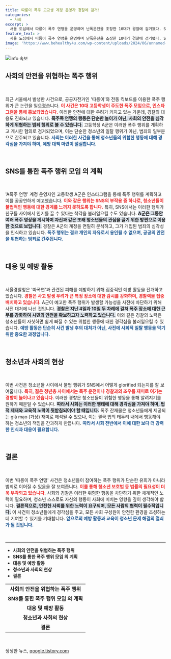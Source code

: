 ```yaml
---
title: 따릉이 폭주 고교생 계정 운영자 경찰에 검거!
categories:
  - 사회
excerpt: >
  서울 도심에서 따릉이 폭주 연맹을 운영하며 난폭운전을 조장한 10대가 경찰에 검거됐다. SNS를 통해 폭주 모임을 예고하고 불법 행위를 과시하던 그는 이제 형사처벌을 받을 위기에 처했다.
feature_text: >
  서울 도심에서 따릉이 폭주 연맹을 운영하며 난폭운전을 조장한 10대가 경찰에 검거됐다. SNS를 통해 폭주 모임을 예고하고 불법 행위를 과시하던 그는 이제 형사처벌을 받을 위기에 처했다.
image: 'https://www.behealthy4u.com/wp-content/uploads/2024/06/unnamed-file.png'
---
```


<p><img src="https://www.behealthy4u.com/wp-content/uploads/2024/06/unnamed-file.png" alt="info 속보" /></p>

<h2 data-ke-size="size26">사회의 안전을 위협하는 폭주 행위</h2>  

<p data-ke-size="size16">&nbsp;</p>  

<p>최근 서울에서 발생한 사건으로, 공공자전거인 '따릉이'와 전동 킥보드를 이용한 폭주 행위가 큰 논란을 일으켰습니다. <b><span style="color: #ee2323;">이 사건은 10대 고등학생이 주도한 폭주 모임으로, 인스타그램을 통해 홍보되었습니다.</span></b> 이러한 안전에 대한 우려가 커지고 있는 가운데, 경찰의 대응도 진화되고 있습니다. <b><span style="background-color: #21538527;">폭주족 연맹의 행동은 단순한 놀이가 아닌, 사회의 안전을 심각하게 위협하는 범죄 행위로 볼 수 있습니다.</span></b> 고등학생 A군은 이러한 폭주 행위를 계획하고 게시한 혐의로 검거되었으며, 이는 단순한 청소년의 일탈 행위가 아닌, 범죄의 일부분으로 간주되고 있습니다. <b><span style="color: #1a5490;">사회는 이러한 사건을 통해 청소년들의 위험한 행동에 대해 경각심을 가져야 하며, 예방 대책 마련이 절실합니다.</span></b> </p>

<p data-ke-size="size16">&nbsp;</p>  

<h2 data-ke-size="size26">SNS를 통한 폭주 행위 모임 의 계획</h2>  

<p data-ke-size="size16">&nbsp;</p>  

<p>'A폭주 연맹' 계정 운영자인 고등학생 A군은 인스타그램을 통해 폭주 행위를 계획하고 이를 공공연하게 예고했습니다. <b><span style="color: #ee2323;">이와 같은 행위는 SNS의 부작용 중 하나로, 청소년들이 불법적인 행동에 대한 경계를 느끼지 못하도록 합니다.</span></b> 특히, SNS에서는 이러한 행위가 친구들 사이에서 인기를 끌 수 있다는 착각을 불러일으킬 수도 있습니다. <b><span style="background-color: #21538527;">A군은 그동안 여러 폭주 영상을 게시하며 자신과 같은 또래 청소년들의 관심을 끌기 위한 방편으로 이용한 것으로 보입니다.</span></b> 경찰은 A군의 계정을 면밀히 분석하고, 그가 개입된 범죄의 심각성을 인식하고 있습니다. <b><span style="color: #1a5490;">폭주 행위는 결코 개인의 자유로서 용인될 수 없으며, 공공의 안전을 위협하는 범죄로 간주됩니다.</span></b> </p>

<p data-ke-size="size16">&nbsp;</p>  

<h2 data-ke-size="size26">대응 및 예방 활동</h2>  

<p data-ke-size="size16">&nbsp;</p>  

<p>서울경찰청은 '따폭연'과 관련된 피해를 예방하기 위해 집중적인 예방 활동을 전개하고 있습니다. <b><span style="color: #ee2323;">경찰은 사고 발생 우려가 큰 특정 장소에 대한 감시를 강화하며, 경찰력을 집중 배치하고 있습니다.</span></b> A군이 예고한 폭주 행위가 발생할 가능성을 사전에 차단하기 위해 사전 대처에 나선 것입니다. <b><span style="background-color: #21538527;">경찰은 지난 4일과 10일 두 차례에 걸쳐 폭주 장소에 대한 근무를 강화하여 시민의 안전을 확보하고자 노력하고 있습니다.</span></b> 이와 같은 경찰의 노력은 청소년들이 자칫하면 쉽게 빠질 수 있는 위험한 행동에 대한 경각심을 불러일으킬 수 있습니다. <b><span style="color: #1a5490;">예방 활동은 단순히 사건 발생 후의 대처가 아닌, 사전에 사회적 일탈 행동을 막기 위한 중요한 과정입니다.</span></b></p>

<p data-ke-size="size16">&nbsp;</p>  

<h2 data-ke-size="size26">청소년과 사회의 현상</h2>  

<p data-ke-size="size16">&nbsp;</p>  

<p>이번 사건은 청소년들 사이에서 불법 행위가 SNS에서 어떻게 glorified 되는지를 잘 보여줍니다. <b><span style="color: #ee2323;">특히, 젊은 청년층 사이에서는 폭주 운전이나 경찰과의 조우를 재미로 여기는 경향이 늘어나고 있습니다.</span></b> 이러한 경향은 청소년들이 위험한 행동을 통해 알려지기를 원하기 때문일 수 있습니다. <b><span style="background-color: #21538527;">따라서 사회는 이러한 행태에 대해 경각심을 가져야 하며, 법적 제재와 교육적 노력이 뒷받침되어야 할 때입니다.</span></b> 폭주 잔재물은 청소년들에게 제공되는 giả mạo (가상) 재미로 해석될 수 있으나, 이는 결국 법의 테두리 내에서 행동해야 하는 청소년의 책임을 간과하게 만듭니다. <b><span style="color: #1a5490;">따라서 사회 전반에서 이에 대한 보다 더 강력한 인식과 대응이 필요합니다.</span></b></p>

<p data-ke-size="size16">&nbsp;</p>  

<h2 data-ke-size="size26">결론</h2>  

<p data-ke-size="size16">&nbsp;</p>  

<p>이번 '따릉이 폭주 연맹' 사건은 청소년들이 참여하는 폭주 행위가 단순한 유희가 아니라 범죄로 이어질 수 있음을 잘 보여줍니다. <b><span style="color: #ee2323;">이를 통해 청소년 보호법 등 법률의 필요성이 더욱 부각되고 있습니다.</span></b> 사회와 경찰은 이러한 위험한 행동을 차단하기 위한 체계적인 노력이 필요하며, 청소년 스스로도 자신의 행동이 사회에 미치는 영향을 깊이 생각해야 합니다. <b><span style="background-color: #21538527;">결론적으로, 안전한 사회를 위한 노력이 요구되며, 모든 사람의 협력이 필수적입니다.</span></b> 이 사건이 청소년들에게 경각심을 주고, 모든 사회 구성원이 안전한 환경을 조성하는 데 기여할 수 있기를 기대합니다. <b><span style="color: #1a5490;">앞으로의 예방 활동과 교육이 청소년 문제 해결의 열쇠가 될 것입니다.</span></b></p>

<p data-ke-size="size16">&nbsp;</p>  

<hr>

<ul>
<li><b>사회의 안전을 위협하는 폭주 행위</b></li>
<li><b>SNS를 통한 폭주 행위 모임 의 계획</b></li>
<li><b>대응 및 예방 활동</b></li>
<li><b>청소년과 사회의 현상</b></li>
<li><b>결론</b></li>
</ul>

<table style="width: 100%;">
<tr>
<td style="text-align: center; height: 17px;"><b>사회의 안전을 위협하는 폭주 행위</b></td>
</tr>
<tr>
<td style="text-align: center; height: 17px;"><b>SNS를 통한 폭주 행위 모임 의 계획</b></td>
</tr>
<tr>
<td style="text-align: center; height: 17px;"><b>대응 및 예방 활동</b></td>
</tr>
<tr>
<td style="text-align: center; height: 17px;"><b>청소년과 사회의 현상</b></td>
</tr>
<tr>
<td style="text-align: center; height: 17px;"><b>결론</b></td>
</tr>
</table>

<p data-ke-size="size16">&nbsp;</p>
생생한 뉴스, <a href="https://qoogle.tistory.com" rel="dofollow">qoogle.tistory.com</a>


